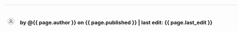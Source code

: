 <html lang="en" >
  <head>
    <meta charset="UTF-8">
    <meta name="viewport" content="width=device-width, initial-scale=1">
    <style>
    .container {
      padding-right: 0px;
      padding-left: 0px;
      margin-right: auto;
      margin-left: auto;
      padding-top: 1rem;
      max-width: 735px;
    }
    @media (min-width: 768px) {
      .container {
        width: 750px;
      }
    }
    @media (min-width: 992px) {
      .container {
        width: 970px;
      }
    }
    @media (min-width: 1200px) {
      .container {
        width: 1170px;
      }
    }
    [data-ripple] {
      position: relative;
      overflow: hidden;
    }
    .ripple-effect {
      position: absolute;
      border-radius: 9999px;
      animation: ripple-animation 2s;
    }
    @keyframes ripple-animation {
      from {
        transform: scale(1);
        opacity: 0.4;
      }
      to {
        transform: scale(100);
        opacity: 0;
      }
    }
    .aks-accordion {
      width: 100%;
      margin: 0 auto;
    }
    .aks-accordion-row {
    }
    .aks-accordion-item {
      width: 100%;
      border-top: 1px solid #DADADA;
      padding-top: 20px;
      padding-right: 5px;
      padding-bottom: 12px;
      padding-left: 5px;
      cursor: pointer;
    }
    .aks-accordion-item-row {
      display: flex;
      align-items: center;
      justify-content: flex-start;
    }
    .aks-accordion-item-icon {
      width: 25px;
      height: 25px;
      background: rgb(218,218,218,0.5);
      border-radius: 9999px;
      cursor: pointer;
      user-select: none;
      display: flex;
      align-items: center;
      justify-content: center;
      margin-right: 1rem;
      text-align: center;
    }
    .aks-accordion-item-icon svg {
      width: 15px;
      fill: black;
      margin: 0 auto;
    }
    .aks-accordion-item-title {
      width: 90%;
      text-align: left;
      line-height: 1.5;
      display: flex;
      align-items: center;
    }
    .aks-accordion-item-title h4 {
      margin: 0;
    }
    .aks-accordion-item-content {
      display: none;
      width: 100%;
      padding-top: 5px;
      padding-right: 8px;
      padding-bottom: 0;
      padding-left: 42px;
      overflow: hidden;
      word-break: break-word;
      width: 88%;
      text-align: left;
      line-height: 1.5;
    }
    .aks-accordion-item.opened .aks-accordion-item-icon-open {
      display: none;
    }
    .aks-accordion-item-icon-close {
      display: none;
    }
    .aks-accordion-item.opened .aks-accordion-item-icon-close {
      display: block;
    }
    @media screen and (max-width: 500px) {
      .aks-accordion {
        width: 100%;
      }
      .aks-accordion-item-content {
        padding-left: 11px;
        width: 92%;
      }
    }
    </style>
  </head>
  <body>
  <div class="container">
    <div class="aks-accordion" itemscope itemtype="https://schema.org/FAQPage" data-accordion="">
      <div class="aks-accordion-row">
        <div class="aks-accordion-item" itemscope itemprop="mainEntity" itemtype="https://schema.org/Question" data-accordion-item="" data-ripple="#00000026">
          <div class="aks-accordion-item-row">
            <div class="aks-accordion-item-icon">
		<svg class="svg-icon" viewBox="0 0 20 20">
			<path d="M10,10.9c2.373,0,4.303-1.932,4.303-4.306c0-2.372-1.93-4.302-4.303-4.302S5.696,4.223,5.696,6.594C5.696,8.969,7.627,10.9,10,10.9z M10,3.331c1.801,0,3.266,1.463,3.266,3.263c0,1.802-1.465,3.267-3.266,3.267c-1.8,0-3.265-1.465-3.265-3.267C6.735,4.794,8.2,3.331,10,3.331z"></path>
			<path d="M10,12.503c-4.418,0-7.878,2.058-7.878,4.685c0,0.288,0.231,0.52,0.52,0.52c0.287,0,0.519-0.231,0.519-0.52c0-1.976,3.132-3.646,6.84-3.646c3.707,0,6.838,1.671,6.838,3.646c0,0.288,0.234,0.52,0.521,0.52s0.52-0.231,0.52-0.52C17.879,14.561,14.418,12.503,10,12.503z"></path>
		</svg>
            </div>
            <div class="aks-accordion-item-title">
              <h3 itemprop="name">by @{{ page.author }} on {{ page.published }} | last edit: {{ page.last_edit }}</h3>
            </div>
          </div>
          <div class="aks-accordion-item-content" itemscope itemprop="acceptedAnswer" itemtype="https://schema.org/Answer" data-accordion-content="">
            <p itemprop="text">this article was written by @{{ page.author }} and published on {{ page.published }}<br><br>Thanks to all further contributors to this page:<br>{{ page.contributors }}</p>
          </div>
        </div>
      </div>
    </div>
  </div>
  <script src='/assets/page/jquery.min'></script>
  <script src="./script.js"></script>
  <script>
      (function () {
    "use strict";
    var jQueryPlugin = (window.jQueryPlugin = function (ident, func) {
      return function (arg) {
        if (this.length > 1) {
          this.each(function () {
            var $this = $(this);
            if (!$this.data(ident)) {
              $this.data(ident, func($this, arg));
            }
          });
          return this;
        } else if (this.length === 1) {
          if (!this.data(ident)) {
            this.data(ident, func(this, arg));
          }
          return this.data(ident);
        }
      };
    });
  })();
  (function () {
    "use strict";
    function Accordion($roots) {
      var element = $roots;
      var accordion = $roots.first("[data-accordion]");
      var accordion_target = $roots.find("[data-accordion-item]");
      var accordion_content = $roots.find("[data-accordion-content]");
      $(accordion_target).click(function () {
        $(this).toggleClass("opened");
        $(this).find(accordion_content).slideToggle("slow");
        $(this).siblings().find(accordion_content).slideUp("slow");
        $(this).siblings().removeClass("opened");
      });
    }
    $.fn.Accordion = jQueryPlugin("Accordion", Accordion);
    $("[data-accordion]").Accordion();
    function Ripple_Button($root) {
      var elements = $root;
      var ripple_btn = $root.first("[data-ripple]");
      $(ripple_btn).on("click", function (event) {
        event.preventDefault();
        var $div = $("<div/>"),
          btnOffset = ripple_btn.offset(),
          xPos = event.pageX - btnOffset.left,
          yPos = event.pageY - btnOffset.top;
        $div.addClass("ripple-effect");
        $div.css({
          height: ripple_btn.height(),
          width: ripple_btn.height(),
          top: yPos - $div.height() / 2,
          left: xPos - $div.width() / 2,
          background: ripple_btn.data("ripple") || "#ffffff26"
        });
        ripple_btn.append($div);
        window.setTimeout(function () {
          $div.remove();
        }, 2000);
      });
    }
    $.fn.Ripple_Button = jQueryPlugin("Ripple_Button", Ripple_Button);
    $("[data-ripple]").Ripple_Button();
  })();
    </script>
  </body>
</html>